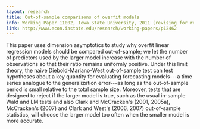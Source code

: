 ```yaml
---
layout: research
title: Out-of-sample comparisons of overfit models
info: Working Paper 11002, Iowa State University, 2011 (revising for resubmission).
link: http://www.econ.iastate.edu/research/working-papers/p12462
---
```

This paper uses dimension asymptotics to study why overfit linear
regression models should be compared out-of-sample; we let the number
of predictors used by the larger model increase with the number of
observations so that their ratio remains uniformly positive. Under
this limit theory, the naive Diebold-Mariano-West out-of-sample test
can test hypotheses about a key quantity for evaluating forecasting
models---a time series analogue to the generalization error---as long
as the out-of-sample period is small relative to the total sample
size. Moreover, tests that are designed to reject if the larger model
is true, such as the usual in-sample Wald and LM tests and also Clark
and McCracken's (2001, 2005a), McCracken's (2007) and Clark and West's
(2006, 2007) out-of-sample statistics, will choose the larger model
too often when the smaller model is more accurate.


<!-- LocalWords:  cvitem overfit resubmission Diebold LM McCracken's -->
